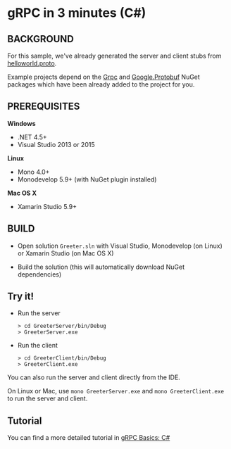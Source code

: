 gRPC in 3 minutes (C#)
========================

BACKGROUND
-------------
For this sample, we've already generated the server and client stubs from [helloworld.proto][].

Example projects depend on the [Grpc](https://www.nuget.org/packages/Grpc/)
and [Google.Protobuf](https://www.nuget.org/packages/Google.Protobuf/) NuGet packages
which have been already added to the project for you.

PREREQUISITES
-------------
**Windows**
- .NET 4.5+
- Visual Studio 2013 or 2015

**Linux**
- Mono 4.0+
- Monodevelop 5.9+ (with NuGet plugin installed)

**Mac OS X**
- Xamarin Studio 5.9+

BUILD
-------

- Open solution `Greeter.sln` with Visual Studio, Monodevelop (on Linux) or Xamarin Studio (on Mac OS X)

- Build the solution (this will automatically download NuGet dependencies)

Try it!
-------

- Run the server

  ```
  > cd GreeterServer/bin/Debug
  > GreeterServer.exe
  ```

- Run the client

  ```
  > cd GreeterClient/bin/Debug
  > GreeterClient.exe
  ```

You can also run the server and client directly from the IDE.

On Linux or Mac, use `mono GreeterServer.exe` and `mono GreeterClient.exe` to run the server and client.

Tutorial
--------

You can find a more detailed tutorial in [gRPC Basics: C#][]

[helloworld.proto]:../../protos/helloworld.proto
[gRPC Basics: C#]:http://www.grpc.io/docs/tutorials/basic/csharp.html
